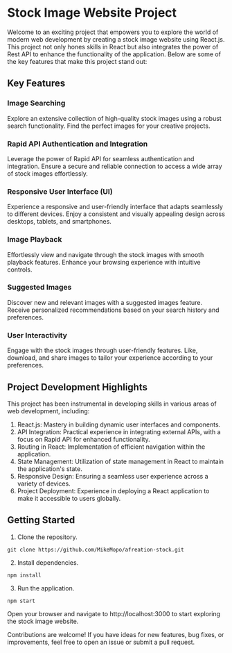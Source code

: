 # Stock Image Website Project
Welcome to an exciting project that empowers you to explore the world of modern web development by creating a stock image website using React.js. This project not only hones skills in React but also integrates the power of Rest API to enhance the functionality of the application. Below are some of the key features that make this project stand out:

## Key Features
### Image Searching
Explore an extensive collection of high-quality stock images using a robust search functionality. Find the perfect images for your creative projects.

### Rapid API Authentication and Integration
Leverage the power of Rapid API for seamless authentication and integration. Ensure a secure and reliable connection to access a wide array of stock images effortlessly.

### Responsive User Interface (UI)
Experience a responsive and user-friendly interface that adapts seamlessly to different devices. Enjoy a consistent and visually appealing design across desktops, tablets, and smartphones.

### Image Playback
Effortlessly view and navigate through the stock images with smooth playback features. Enhance your browsing experience with intuitive controls.

### Suggested Images
Discover new and relevant images with a suggested images feature. Receive personalized recommendations based on your search history and preferences.

### User Interactivity
Engage with the stock images through user-friendly features. Like, download, and share images to tailor your experience according to your preferences.

## Project Development Highlights
This project has been instrumental in developing skills in various areas of web development, including:

1) React.js: Mastery in building dynamic user interfaces and components.
2) API Integration: Practical experience in integrating external APIs, with a focus on Rapid API for enhanced functionality.
3) Routing in React: Implementation of efficient navigation within the application.
4) State Management: Utilization of state management in React to maintain the application's state.
5) Responsive Design: Ensuring a seamless user experience across a variety of devices.
6) Project Deployment: Experience in deploying a React application to make it accessible to users globally.

## Getting Started

1) Clone the repository.
```
git clone https://github.com/MikeMopo/afreation-stock.git
```

2) Install dependencies.
```
npm install
```

3) Run the application.
```
npm start
```

Open your browser and navigate to http://localhost:3000 to start exploring the stock image website.

Contributions are welcome! If you have ideas for new features, bug fixes, or improvements, feel free to open an issue or submit a pull request.

